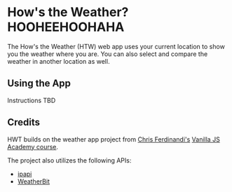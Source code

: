 # How's the Weather? HOOHEEHOOHAHA

The How's the Weather (HTW) web app uses your current location to show you the weather where you are. You can also select and compare the weather in another location as well.

## Using the App

Instructions TBD

## Credits

HWT builds on the weather app project from [Chris Ferdinandi's](https://twitter.com/ChrisFerdinandi) [Vanilla JS Academy course](https://vanillajsacademy.com/).

The project also utilizes the following APIs:

- [ipapi](https://ipapi.co/)
- [WeatherBit](https://www.weatherbit.io/api)
